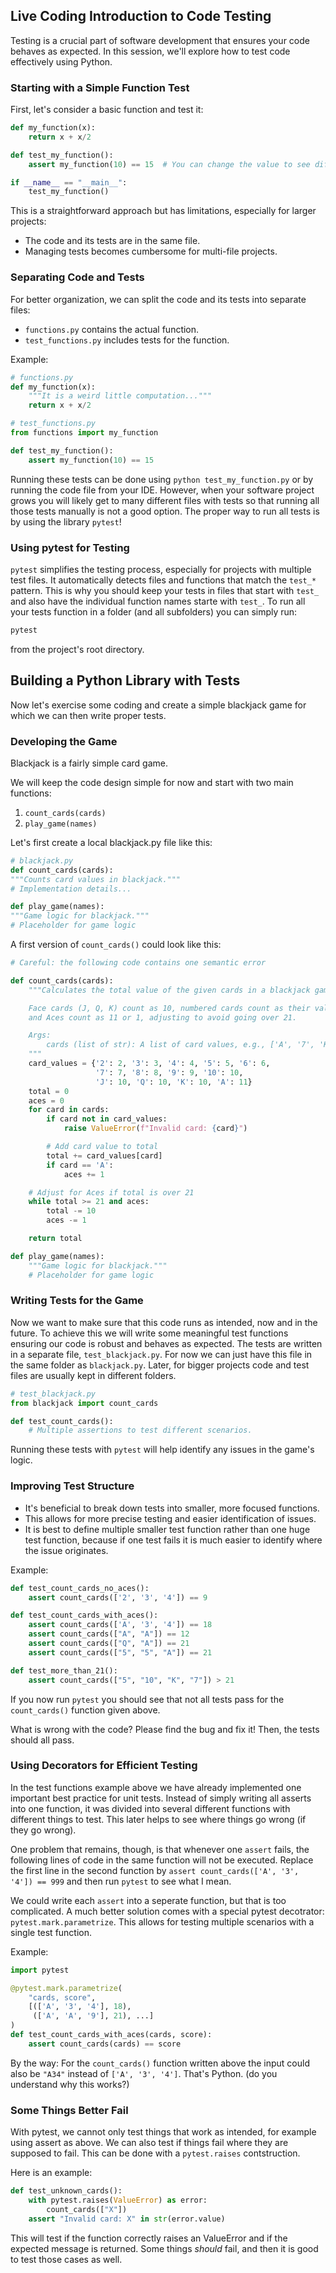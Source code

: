 ## Live Coding Introduction to Code Testing

Testing is a crucial part of software development that ensures your code behaves as expected. In this session, we'll explore how to test code effectively using Python.

### Starting with a Simple Function Test

First, let's consider a basic function and test it:

```python
def my_function(x):
    return x + x/2

def test_my_function():
    assert my_function(10) == 15  # You can change the value to see different outcomes.

if __name__ == "__main__":
    test_my_function()
```

This is a straightforward approach but has limitations, especially for larger projects:

- The code and its tests are in the same file.
- Managing tests becomes cumbersome for multi-file projects.

### Separating Code and Tests

For better organization, we can split the code and its tests into separate files:

- `functions.py` contains the actual function.
- `test_functions.py` includes tests for the function.

Example:

```python
# functions.py
def my_function(x):
    """It is a weird little computation..."""
    return x + x/2

# test_functions.py
from functions import my_function

def test_my_function():
    assert my_function(10) == 15
```

Running these tests can be done using `python test_my_function.py` or by running the code file from your IDE. However, when your software project grows you will likely get to many different files with tests so that running all those tests manually is not a good option. The proper way to run all tests is by using the library `pytest`!

### Using pytest for Testing

`pytest` simplifies the testing process, especially for projects with multiple test files. It automatically detects files and functions that match the `test_*` pattern. This is why you should keep your tests in files that start with `test_` and also have the individual function names starte with `test_`. To run all your tests function in a folder (and all subfolders) you can simply run:
```bash
pytest
```
from the project's root directory.

## Building a Python Library with Tests

Now let's exercise some coding and create a simple blackjack game for which we can then write proper tests.

### Developing the Game
Blackjack is a fairly simple card game.


We will keep the code design simple for now and start with two main functions:

1. `count_cards(cards)`
2. `play_game(names)`

Let's first create a local blackjack.py file like this:

```python
# blackjack.py
def count_cards(cards):
"""Counts card values in blackjack."""
# Implementation details...

def play_game(names):
"""Game logic for blackjack."""
# Placeholder for game logic
```

A first version of `count_cards()` could look like this:

```python
# Careful: the following code contains one semantic error

def count_cards(cards):
    """Calculates the total value of the given cards in a blackjack game.

    Face cards (J, Q, K) count as 10, numbered cards count as their value,
    and Aces count as 11 or 1, adjusting to avoid going over 21.

    Args:
        cards (list of str): A list of card values, e.g., ['A', '7', 'K'].
	"""
    card_values = {'2': 2, '3': 3, '4': 4, '5': 5, '6': 6,
                   '7': 7, '8': 8, '9': 9, '10': 10,
                   'J': 10, 'Q': 10, 'K': 10, 'A': 11}
    total = 0
    aces = 0
    for card in cards:
        if card not in card_values:
            raise ValueError(f"Invalid card: {card}")

        # Add card value to total
        total += card_values[card]
        if card == 'A':
            aces += 1

    # Adjust for Aces if total is over 21
    while total >= 21 and aces:
        total -= 10
        aces -= 1

    return total

def play_game(names):
    """Game logic for blackjack."""
    # Placeholder for game logic
```

### Writing Tests for the Game
Now we want to make sure that this code runs as intended, now and in the future. To achieve this we will write some meaningful test functions ensuring our code is robust and behaves as expected.
The tests are written in a separate file, `test_blackjack.py`. For now we can just have this file in the same folder as `blackjack.py`. Later, for bigger projects code and test files are usually kept in different folders. 

```python
# test_blackjack.py
from blackjack import count_cards

def test_count_cards():
    # Multiple assertions to test different scenarios.
```

Running these tests with `pytest` will help identify any issues in the game's logic.

### Improving Test Structure

- It's beneficial to break down tests into smaller, more focused functions.
- This allows for more precise testing and easier identification of issues.
- It is best to define multiple smaller test function rather than one huge test function, because if one test fails it is much easier to identify where the issue originates.

Example:

```python
def test_count_cards_no_aces():
    assert count_cards(['2', '3', '4']) == 9

def test_count_cards_with_aces():
    assert count_cards(['A', '3', '4']) == 18
    assert count_cards(["A", "A"]) == 12
    assert count_cards(["Q", "A"]) == 21
    assert count_cards(["5", "5", "A"]) == 21

def test_more_than_21():
    assert count_cards(["5", "10", "K", "7"]) > 21
```
If you now run `pytest` you should see that not all tests pass for the `count_cards()` function given above.

What is wrong with the code? Please find the bug and fix it! Then, the tests should all pass.

### Using Decorators for Efficient Testing

In the test functions example above we have already implemented one important best practice for unit tests. Instead of simply writing all asserts into one function, it was divided into several different functions with different things to test. This later helps to see where things go wrong (if they go wrong).

One problem that remains, though, is that whenever one `assert` fails, the following lines of code in the same function will not be executed. Replace the first line in the second function by `assert count_cards(['A', '3', '4']) == 999` and then run `pytest` to see what I mean.

We could write each `assert` into a seperate function, but that is too complicated. A much better solution comes with a special pytest decotrator: `pytest.mark.parametrize`. This allows for testing multiple scenarios with a single test function.

Example:

```python
import pytest

@pytest.mark.parametrize(
    "cards, score", 
    [(['A', '3', '4'], 18),
     (['A', 'A', '9'], 21), ...]
)
def test_count_cards_with_aces(cards, score):
    assert count_cards(cards) == score
```
By the way: For the `count_cards()` function written above the input could also be `"A34"` instead of `['A', '3', '4']`. That's Python. (do you understand why this works?)

### Some Things Better Fail
With pytest, we cannot only test things that work as intended, for example using assert as above. We can also test if things fail where they are supposed to fail. This can be done with a `pytest.raises` contstruction.

Here is an example:
```python
def test_unknown_cards():
    with pytest.raises(ValueError) as error:
        count_cards(["X"])
    assert "Invalid card: X" in str(error.value)
```
This will test if the function correctly raises an ValueError and if the expected message is returned. Some things *should* fail, and then it is good to test those cases as well.

